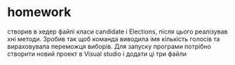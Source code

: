# homework
створив  в хедер файлі класи candidate і Elections, після цього реалізував хні методи.
Зробив так щоб команда виводила імя  кількість голосів та вираховувала переможця виборів.
Для запуску програми потрібно створити новий проект в Visual studio і додати 
ці три файли 




 